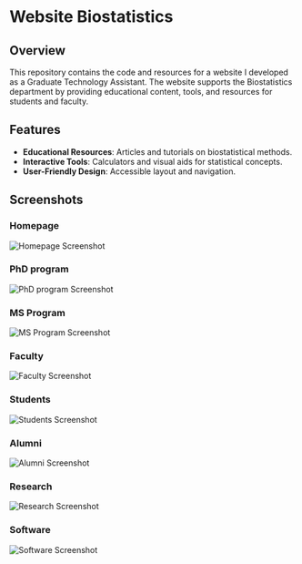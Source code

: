 # Website Biostatistics

## Overview

This repository contains the code and resources for a website I developed as a Graduate Technology Assistant. The website supports the Biostatistics department by providing educational content, tools, and resources for students and faculty.

## Features

- **Educational Resources**: Articles and tutorials on biostatistical methods.
- **Interactive Tools**: Calculators and visual aids for statistical concepts.
- **User-Friendly Design**: Accessible layout and navigation.

## Screenshots
### Homepage
![Homepage Screenshot](docs/homepage.png)
### PhD program
![PhD program Screenshot](docs/phd_program.png)
### MS Program
![MS Program Screenshot](docs/ms_program.png)
### Faculty
![Faculty Screenshot](docs/faculty.png)
### Students
![Students Screenshot](docs/students.png)
### Alumni
![Alumni Screenshot](docs/alumni.png)
### Research
![Research Screenshot](docs/research.png)
### Software
![Software Screenshot](docs/software.png)
